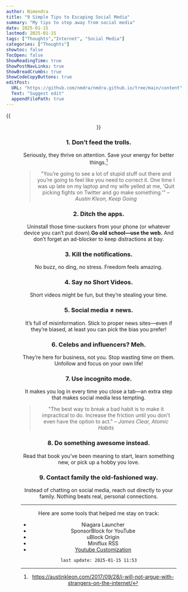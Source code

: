 ```yaml
---
author: Nimendra
title: "9 Simple Tips to Escaping Social Media"
summary: "My tips to step away from social media"
date: 2025-01-15
lastmod: 2025-01-15
tags: ["Thoughts","Internet", "Social Media"]
categories: ["Thoughts"]
showtoc: false
TocOpen: false
ShowReadingTime: true
ShowPostNavLinks: true
ShowBreadCrumbs: true
ShowCodeCopyButtons: true
editPost:
  URL: "https://github.com/nmdra/nmdra.github.io/tree/main/content"
  Text: "Suggest edit"
  appendFilePath: true
---
```


{{<figure src="/images/keep-going.webp" caption="A page from Keep Going by Austin Kleon" alt="ghostty preview" width= "auto" height="400px"  align="center" >}}

### 1. **Don’t feed the trolls.** 
  Seriously, they thrive on attention. Save your energy for better things.[^1]  
  > "You’re going to see a lot of stupid stuff out there and you’re going to feel like you need to correct it. One time I was up late on my laptop and my wife yelled at me, 'Quit picking fights on Twitter and go make something.'" – *Austin Kleon, Keep Going*
### 2. **Ditch the apps.** 
  Uninstall those time-suckers from your phone (or whatever device you can’t put down).**Go old school—use the web.** And don’t forget an ad-blocker to keep distractions at bay.  
### 3. **Kill the notifications.** 
  No buzz, no ding, no stress. Freedom feels amazing.  
### 4. **Say no Short Videos.** 
  Short videos might be fun, but they’re stealing your time.  
### 5. **Social media ≠ news.** 
  It’s full of misinformation. Stick to proper news sites—even if they’re biased, at least you can pick the bias you prefer!  
### 6. **Celebs and influencers? Meh.** 
  They’re here for business, not you. Stop wasting time on them. Unfollow and focus on your own life!  
### 7. **Use incognito mode.** 
  It makes you log in every time you close a tab—an extra step that makes social media less tempting.
  > "The best way to break a bad habit is to make it impractical to do. Increase the friction until you don't even have the option to act." – *James Clear, Atomic Habits*
### 8. **Do something awesome instead.** 
  Read that book you’ve been meaning to start, learn something new, or pick up a hobby you love.  
### 9. **Contact family the old-fashioned way.** 
  Instead of chatting on social media, reach out directly to your family. Nothing beats real, personal connections.

---

Here are some tools that helped me stay on track:

- Niagara Launcher
- SponsorBlock for YouTube
- uBlock Origin
- Miniflux RSS
- [Youtube Customization](https://fmhy.net/social-media-tools#youtube-customization)

[^1]: https://austinkleon.com/2017/09/28/i-will-not-argue-with-strangers-on-the-internet/

`last update: 2025-01-15 11:53`
